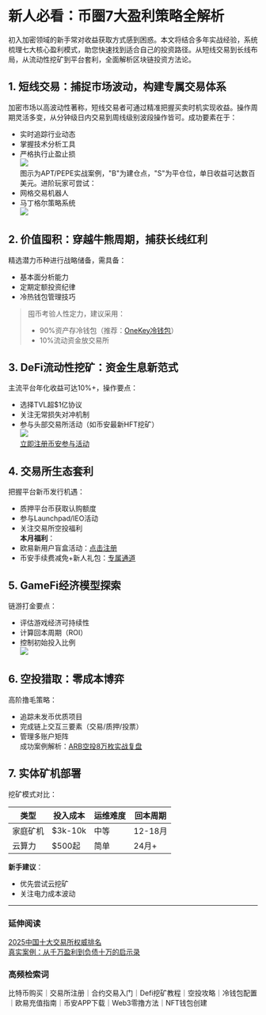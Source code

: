 # 新人必看：币圈7大盈利策略全解析  
初入加密领域的新手常对收益获取方式感到困惑。本文将结合多年实战经验，系统梳理七大核心盈利模式，助您快速找到适合自己的投资路径。从短线交易到长线布局，从流动性挖矿到平台套利，全面解析区块链投资方法论。

## 1. 短线交易：捕捉市场波动，构建专属交易体系  
加密市场以高波动性著称，短线交易者可通过精准把握买卖时机实现收益。操作周期灵活多变，从分钟级日内交易到周线级别波段操作皆可。成功要素在于：  
- 实时追踪行业动态  
- 掌握技术分析工具  
- 严格执行止盈止损  
![](https://ac63e02.webp.li/biquanjiaoyi.png)  
图示为APT/PEPE实战案例，"B"为建仓点，"S"为平仓位，单日收益可达数百美元。进阶玩家可尝试：  
- 网格交易机器人  
- 马丁格尔策略系统  
![](https://ac63e02.webp.li/program-trade.gif)  

## 2. 价值囤积：穿越牛熊周期，捕获长线红利  
精选潜力币种进行战略储备，需具备：  
- 基本面分析能力  
- 定期定额投资纪律  
- 冷热钱包管理技巧  
> 囤币考验人性定力，建议采用：  
> - 90%资产存冷钱包（推荐：[OneKey冷钱包](https://card.onekey.so/?i=CA6RMD)）  
> - 10%流动资金放交易所  

## 3. DeFi流动性挖矿：资金生息新范式  
主流平台年化收益可达10%+，操作要点：  
- 选择TVL超$1亿协议  
- 关注无常损失对冲机制  
- 参与头部交易所活动（如币安最新HFT挖矿）  
![](https://ac63e02.webp.li/bnb-defi.png)  
[立即注册币安参与活动](https://accounts.binance.com/zh-CN/register?ref=36457687)  

## 4. 交易所生态套利  
把握平台新币发行机遇：  
- 质押平台币获取认购额度  
- 参与Launchpad/IEO活动  
- 关注交易所空投福利  
**本月福利**：  
- 欧易新用户盲盒活动：[点击注册](https://www.chouyi.world/zh-hans/join/18639032)  
- 币安手续费减免+新人礼包：[专属通道](https://accounts.binance.com/zh-CN/register?ref=36457687)  

## 5. GameFi经济模型探索  
链游打金要点：  
- 评估游戏经济可持续性  
- 计算回本周期（ROI）  
- 控制初始投入比例  
![](https://ac63e02.webp.li/gamefi-stepN.gif)  

## 6. 空投猎取：零成本博弈  
高阶撸毛策略：  
- 追踪未发币优质项目  
- 完成链上交互三要素（交易/质押/投票）  
- 管理多账户矩阵  
成功案例解析：[ARB空投8万枚实战复盘](https://www.youtube.com/watch?reload=9&v=etCqRv0Mxoc)  

## 7. 实体矿机部署  
挖矿模式对比：  

| 类型 | 投入成本 | 运维难度 | 回本周期 |  
|------|----------|----------|----------|  
| 家庭矿机 | $3k-10k | 中等 | 12-18月 |  
| 云算力 | $500起 | 简单 | 24月+ |  

**新手建议**：  
- 优先尝试云挖矿  
- 关注电力成本波动  

---

### 延伸阅读  
[2025中国十大交易所权威排名](https://btc8848.com/top-10-exchanges/)  
[真实案例：从千万盈利到负债十万的启示录](https://heiyetouzi.xyz/biquanstory001/)  

### 高频检索词  
比特币购买｜交易所注册｜合约交易入门｜Defi挖矿教程｜空投攻略｜冷钱包配置｜欧易充值指南｜币安APP下载｜Web3零撸方法｜NFT钱包创建
